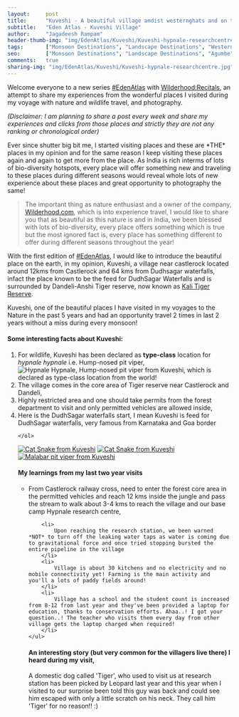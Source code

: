```yaml
---
layout:     post
title:      "Kuveshi - A beautiful village amdist westernghats and on top of DudhSagar Waterfalls"
subtitle:   "Eden Atlas - Kuveshi Village"
author:     "Jagadeesh Rampam"
header-thumb-img: "img/EdenAtlas/Kuveshi/Kuveshi-hypnale-researchcentre-thumb.jpg"
tags:       ["Monsoon Destinations", "Landscape Destinations", "Western Ghats", "Goa Wildlife"]
seo: 		["Monsoon Destinations", "Landscape Destinations", "Agumbe"]
comments:   true
sharing-img: "img/EdenAtlas/Kuveshi/Kuveshi-hypnale-researchcentre.jpg"
---
```



<p>
Welcome everyone to a new series <a href="{{ site.baseurl }}/edenatlas" target="_blank">#EdenAtlas</a> with <a href="{{ site.baseurl }}" target="_blank">Wilderhood:Recitals</a>, an attempt to share my experiences from the wonderful places I visited during my voyage with nature and wildlife travel, and photography. 
</p>

<em>
(Disclaimer: I am planning to share a post every week and share my experiences and clicks from those places and strictly they are not any ranking or chronological order)
</em>

<p>
Ever since shutter big bit me, I started visiting places and these are *THE* places in my opinion and for the same reason I keep visiting  these places again and again to get more from the place. As India is rich interms of lots of bio-diversity hotspots, every place will offer something new and traveling to these places during different seasons would reveal whole lots of new experience about these places and great opportunity to photography the same! 
</p>

<blockquote>
The important thing as nature enthusiast and a owner of the company, <a href="http://wilderhood.com" target="_blank">Wilderhood.com</a>, which is into experience travel, I would like to share you that as beautiful as this nature is and in India, we been blessed with lots of bio-diversity, every place offers something which is true but the most ignored fact is, every place has something different to offer during different seasons throughout the year!
</blockquote>

<p>
With the first edition of <a href="{{ site.baseurl }}/edenatlas" target="_blank">#EdenAtlas</a>, I would like to introduce the beautiful place on the earth, in my opinion, Kuveshi, a village near castlerock located around 12kms from Castlerock and 64 kms from Dudhsagar waterfalls, infact the place known to be the feed for DudhSagar Waterfalls and is surrounded by Dandeli-Anshi Tiger reserve, now known as <a href="http://www.wilderhood.com/destination/Dandeli" target="_blank">Kali Tiger Reserve</a>.
</p>

<p>
Kuveshi, one of the beautiful places I have visited in my voyages to the Nature in the past 5 years and had an opportunity travel 2 times in last 2 years without a miss during every monsoon! 
</p>

<h4>
Some interesting facts about Kuveshi:
</h4>

<p>
	<ol>
		<li>
			For wildlife, Kuveshi has been declared as <strong>type-class</strong> location for <em>hypnale hypnale</em> i.e. Hump-nosed pit viper, 
			<img src="{{ site.baseurl }}/img/EdenAtlas/Kuveshi/Kuveshi-hypnale-HumpNosePitViper.jpg"  alt="Hypnale Hypnale, Hump-nosed pit viper from Kuveshi, which is declared as type-class location from the world!">
		</li>
		<li>
			The village comes in the core area of Tiger reserve near Castlerock and Dandeli,
		</li>
		<li>
			Highly restricted area and one should take permits from the forest department to visit and only permitted vehicles are allowed inside, 
		</li>
		<li>
			Here is the DudhSagar waterfalls start, I mean Kuveshi is feed for DudhSagar waterfalls, very famous from Karnataka and Goa border
		</li>

	</ol>
</p>

<div class="w-entity-images">
	<a class="fancybox" rel="group" href="{{ site.baseurl }}/img/EdenAtlas/Kuveshi/CatSnake.jpg"> <img class="w-customised-image-preview w-small-image-preview" src="{{ site.baseurl }}/img/EdenAtlas/Kuveshi/CatSnake.jpg" alt="Cat Snake from Kuveshi"></a>
	<a class="fancybox" rel="group" href="{{ site.baseurl }}/img/EdenAtlas/Kuveshi/CatSnake-Kuveshi-village1.jpg"> <img class="w-customised-image-preview w-small-image-preview" src="{{ site.baseurl }}/img/EdenAtlas/Kuveshi/CatSnake-Kuveshi-village1.jpg" alt="Cat Snake from Kuveshi"></a>
	<a class="fancybox" rel="group" href="{{ site.baseurl }}/img/EdenAtlas/Kuveshi/MalabarPitViper.jpg"> <img class="w-customised-image-preview w-small-image-preview" src="{{ site.baseurl }}/img/EdenAtlas/Kuveshi/MalabarPitViper.jpg" alt="Malabar pit viper from Kuveshi"></a>
</div>

<h4>
My learnings from my last two year visits
</h4>


<p>
	<ul>
		<li>
			From Castlerock railway cross, need to enter the forest core area in the permitted vehicles and reach 12 kms inside the jungle and pass the stream to walk about 3-4 kms to reach the village and our base camp Hypnale research centre, 
		</li>

		<li>
			Upon reaching the research station, we been warned *NOT* to turn off the leaking water taps as water is coming due to gravitational force and once tried stopping bursted the entire pipeline in the village
		</li>
		<li>
			Village is about 30 kitchens and no electricity and no mobile connectivity yet! Farming is the main activity and you'll a lots of paddy fields around!
		</li>
		<li>
			Village has a school and the student count is increased from 8-12 from last year and they've been provided a laptop for education, thanks to conservation efforts. Ahaa..! I got your question..! The teacher who visits them every day from other village gets the laptop charged when required!
		</li>
	</ul>
</p>

<h4>
An interesting story (but very common for the villagers live there) I heard during my visit,
</h4>

<p>
A domestic dog called 'Tiger', who used to visit us at research station has been picked by Leopard last year and this year when I visited to our surprise been told this guy was back and could see him escaped with only a little scratch on his neck. They call him 'Tiger' for no reason!! :)
</p>